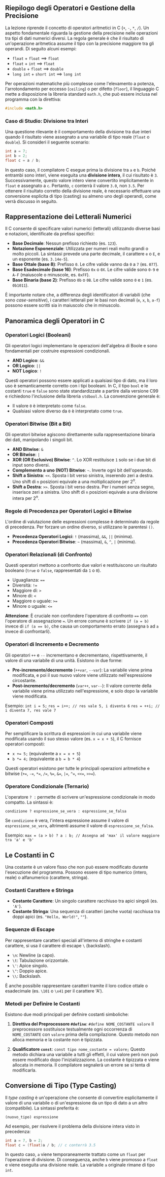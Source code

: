 ## Riepilogo degli Operatori e Gestione della Precisione

La lezione riprende il concetto di operatori aritmetici in C (`+`, `-`, `*`, `/`). Un aspetto fondamentale riguarda la gestione della precisione nelle operazioni tra tipi di dati numerici diversi. La regola generale è che il risultato di un'operazione aritmetica assume il tipo con la precisione maggiore tra gli operandi. Di seguito alcuni esempi:

*   `float` + `float` $\implies$ `float`
*   `float` + `int` $\implies$ `float`
*   `double` + `float` $\implies$ `double`
*   `long int` + `short int` $\implies$ `long int`

Per operazioni matematiche più complesse come l'elevamento a potenza, l'arrotondamento per eccesso (`ceiling`) o per difetto (`floor`), il linguaggio C mette a disposizione la libreria standard `math.h`, che può essere inclusa nel programma con la direttiva:

```c
#include <math.h>
```

### Caso di Studio: Divisione tra Interi

Una questione rilevante è il comportamento della divisione tra due interi quando il risultato viene assegnato a una variabile di tipo reale (`float` o `double`). Si consideri il seguente scenario:

```c
int a = 7;
int b = 2;
float c = a / b;
```

In questo caso, il compilatore C esegue prima la divisione tra `a` e `b`. Poiché entrambi sono interi, viene eseguita una **divisione intera**, il cui risultato è `3`. Successivamente, questo valore intero viene convertito implicitamente in `float` e assegnato a `c`. Pertanto, `c` conterrà il valore `3.0`, non `3.5`. Per ottenere il risultato corretto della divisione reale, è necessario effettuare una conversione esplicita di tipo (casting) su almeno uno degli operandi, come verrà discusso in seguito.

## Rappresentazione dei Letterali Numerici

Il C consente di specificare valori numerici (letterali) utilizzando diverse basi e notazioni, identificate da prefissi specifici:

*   **Base Decimale**: Nessun prefisso richiesto (es. `123`).
*   **Notazione Esponenziale**: Utilizzata per numeri reali molto grandi o molto piccoli. La sintassi prevede una parte decimale, il carattere `e` o `E`, e un esponente (es. `3.14e-5`).
*   **Base Ottale (base 8)**: Prefisso `0`. Le cifre valide vanno da `0` a `7` (es. `077`).
*   **Base Esadecimale (base 16)**: Prefisso `0x` o `0X`. Le cifre valide sono `0-9` e `A-F` (maiuscole o minuscole, es. `0xFF`).
*   **Base Binaria (base 2)**: Prefisso `0b` o `0B`. Le cifre valide sono `0` e `1` (es. `0b1011`).

È importante notare che, a differenza degli identificatori di variabili (che sono *case-sensitive*), i caratteri letterali per le basi non decimali (`e`, `x`, `b`, `a-f`) possono essere scritti sia in maiuscolo che in minuscolo.

## Panoramica degli Operatori in C

### Operatori Logici (Booleani)

Gli operatori logici implementano le operazioni dell'algebra di Boole e sono fondamentali per costruire espressioni condizionali.

*   **AND Logico**: `&&`
*   **OR Logico**: `||`
*   **NOT Logico**: `!`

Questi operatori possono essere applicati a qualsiasi tipo di dato, ma il loro uso è semanticamente corretto con i tipi booleani. In C, il tipo `bool` e le costanti `true` e `false` sono state standardizzate a partire dalla versione C99 e richiedono l'inclusione della libreria `stdbool.h`. La convenzione generale è:

*   Il valore `0` è interpretato come `false`.
*   Qualsiasi valore diverso da `0` è interpretato come `true`.

### Operatori Bitwise (Bit a Bit)

Gli operatori bitwise agiscono direttamente sulla rappresentazione binaria dei dati, manipolando i singoli bit.

*   **AND Bitwise**: `&`
*   **OR Bitwise**: `|`
*   **XOR (OR Esclusivo) Bitwise**: `^`. Lo XOR restituisce `1` solo se i due bit di input sono diversi.
*   **Complemento a uno (NOT) Bitwise**: `~`. Inverte ogni bit dell'operando.
*   **Shift a Sinistra**: `<<`. Sposta i bit verso sinistra, inserendo zeri a destra. Uno shift di `n` posizioni equivale a una moltiplicazione per $2^n$.
*   **Shift a Destra**: `>>`. Sposta i bit verso destra. Per i numeri senza segno, inserisce zeri a sinistra. Uno shift di `n` posizioni equivale a una divisione intera per $2^n$.

### Regole di Precedenza per Operatori Logici e Bitwise

L'ordine di valutazione delle espressioni complesse è determinato da regole di precedenza. Per forzare un ordine diverso, si utilizzano le parentesi `()`.

*   **Precedenza Operatori Logici**: `!` (massima), `&&`, `||` (minima).
*   **Precedenza Operatori Bitwise**: `~` (massima), `&`, `^`, `|` (minima).

### Operatori Relazionali (di Confronto)

Questi operatori mettono a confronto due valori e restituiscono un risultato booleano (`true` o `false`, rappresentati da `1` o `0`).

*   Uguaglianza: `==`
*   Diversità: `!=`
*   Maggiore di: `>`
*   Minore di: `<`
*   Maggiore o uguale: `>=`
*   Minore o uguale: `<=`

**Attenzione**: È cruciale non confondere l'operatore di confronto `==` con l'operatore di assegnazione `=`. Un errore comune è scrivere `if (a = b)` invece di `if (a == b)`, che causa un comportamento errato (assegna `b` ad `a` invece di confrontarli).

### Operatori di Incremento e Decremento

Gli operatori `++` e `--` incrementano e decrementano, rispettivamente, il valore di una variabile di una unità. Esistono in due forme:

*   **Pre-incremento/decremento** (`++var`, `--var`): La variabile viene prima modificata, e poi il suo nuovo valore viene utilizzato nell'espressione circostante.
*   **Post-incremento/decremento** (`var++`, `var--`): Il valore corrente della variabile viene prima utilizzato nell'espressione, e solo dopo la variabile viene modificata.

Esempio:
`int i = 5;`
`res = i++; // res vale 5, i diventa 6`
`res = ++i; // i diventa 7, res vale 7`

### Operatori Composti

Per semplificare la scrittura di espressioni in cui una variabile viene modificata usando il suo stesso valore (es. `x = x + 5`), il C fornisce operatori composti:

*   `x += 5;` (equivalente a `x = x + 5`)
*   `b *= 4;` (equivalente a `b = b * 4`)

Questi operatori esistono per tutte le principali operazioni aritmetiche e bitwise (`+=`, `-=`, `*=`, `/=`, `%=`, `&=`, `|=`, `^=`, `<<=`, `>>=`).

### Operatore Condizionale (Ternario)

L'operatore `? :` permette di scrivere un'espressione condizionale in modo compatto. La sintassi è:

`condizione ? espressione_se_vera : espressione_se_falsa`

Se `condizione` è vera, l'intera espressione assume il valore di `espressione_se_vera`, altrimenti assume il valore di `espressione_se_falsa`.

Esempio:
`max = (a > b) ? a : b; // Assegna ad 'max' il valore maggiore tra 'a' e 'b'`

## Le Costanti in C

Una costante è un valore fisso che non può essere modificato durante l'esecuzione del programma. Possono essere di tipo numerico (intero, reale) o alfanumerico (carattere, stringa).

### Costanti Carattere e Stringa

*   **Costante Carattere**: Un singolo carattere racchiuso tra apici singoli (es. `'A'`).
*   **Costante Stringa**: Una sequenza di caratteri (anche vuota) racchiusa tra doppi apici (es. `"Hello, World!"`, `""`).

### Sequenze di Escape

Per rappresentare caratteri speciali all'interno di stringhe e costanti carattere, si usa il carattere di escape `\` (backslash).

*   `\n`: Newline (a capo).
*   `\t`: Tabulazione orizzontale.
*   `\'`: Apice singolo.
*   `\"`: Doppio apice.
*   `\\`: Backslash.

È anche possibile rappresentare caratteri tramite il loro codice ottale o esadecimale (es. `\101` o `\x41` per il carattere 'A').

### Metodi per Definire le Costanti

Esistono due modi principali per definire costanti simboliche:

1.  **Direttiva del Preprocessore `#define`**:
    `#define NOME_COSTANTE valore`
    Il preprocessore sostituisce testualmente ogni occorrenza di `NOME_COSTANTE` con `valore` prima della compilazione. Questo metodo non alloca memoria e la costante non è tipizzata.

2.  **Qualificatore `const`**:
    `const tipo nome_costante = valore;`
    Questo metodo dichiara una variabile a tutti gli effetti, il cui valore però non può essere modificato dopo l'inizializzazione. La costante è tipizzata e viene allocata in memoria. Il compilatore segnalerà un errore se si tenta di modificarla.

## Conversione di Tipo (Type Casting)

Il *type casting* è un'operazione che consente di convertire esplicitamente il valore di una variabile o di un'espressione da un tipo di dato a un altro (compatibile). La sintassi preferita è:

`(nuovo_tipo) espressione`

Ad esempio, per risolvere il problema della divisione intera visto in precedenza:

```c
int a = 7, b = 2;
float c = (float)a / b; // c conterrà 3.5
```

In questo caso, `a` viene temporaneamente trattato come un `float` per l'operazione di divisione. Di conseguenza, anche `b` viene promosso a `float` e viene eseguita una divisione reale. La variabile `a` originale rimane di tipo `int`.
